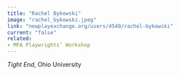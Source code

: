 ```yaml
---
title: "Rachel Bykowski"
image: "rachel_bykowski.jpeg"
link: "newplayexchange.org/users/4549/rachel-bykowski"
current: "false"
related:
- MFA Playwrights’ Workshop
---
```


*Tight End*, Ohio University
